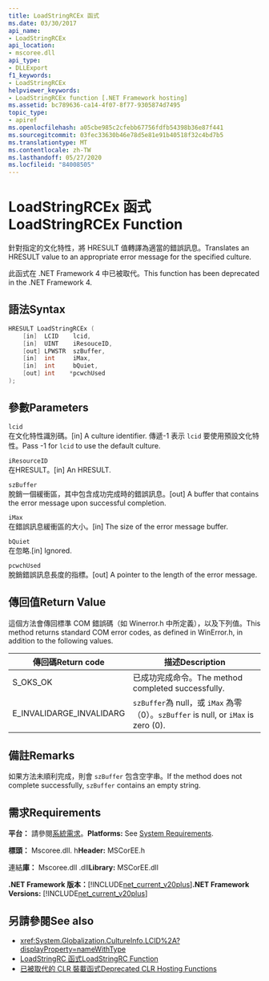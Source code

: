 ```yaml
---
title: LoadStringRCEx 函式
ms.date: 03/30/2017
api_name:
- LoadStringRCEx
api_location:
- mscoree.dll
api_type:
- DLLExport
f1_keywords:
- LoadStringRCEx
helpviewer_keywords:
- LoadStringRCEx function [.NET Framework hosting]
ms.assetid: bc789636-ca14-4f07-8f77-9305874d7495
topic_type:
- apiref
ms.openlocfilehash: a05cbe985c2cfebb67756fdfb54398b36e87f441
ms.sourcegitcommit: 03fec33630b46e78d5e81e91b40518f32c4bd7b5
ms.translationtype: MT
ms.contentlocale: zh-TW
ms.lasthandoff: 05/27/2020
ms.locfileid: "84008505"
---
```

# <a name="loadstringrcex-function"></a><span data-ttu-id="37ec5-102">LoadStringRCEx 函式</span><span class="sxs-lookup"><span data-stu-id="37ec5-102">LoadStringRCEx Function</span></span>
<span data-ttu-id="37ec5-103">針對指定的文化特性，將 HRESULT 值轉譯為適當的錯誤訊息。</span><span class="sxs-lookup"><span data-stu-id="37ec5-103">Translates an HRESULT value to an appropriate error message for the specified culture.</span></span>  
  
 <span data-ttu-id="37ec5-104">此函式在 .NET Framework 4 中已被取代。</span><span class="sxs-lookup"><span data-stu-id="37ec5-104">This function has been deprecated in the .NET Framework 4.</span></span>  
  
## <a name="syntax"></a><span data-ttu-id="37ec5-105">語法</span><span class="sxs-lookup"><span data-stu-id="37ec5-105">Syntax</span></span>  
  
```cpp  
HRESULT LoadStringRCEx (  
    [in]  LCID    lcid,
    [in]  UINT    iResouceID,
    [out] LPWSTR  szBuffer,
    [in]  int     iMax,
    [in]  int     bQuiet,
    [out] int    *pcwchUsed  
);  
```  
  
## <a name="parameters"></a><span data-ttu-id="37ec5-106">參數</span><span class="sxs-lookup"><span data-stu-id="37ec5-106">Parameters</span></span>  
 `lcid`  
 <span data-ttu-id="37ec5-107">在文化特性識別碼。</span><span class="sxs-lookup"><span data-stu-id="37ec5-107">[in] A culture identifier.</span></span> <span data-ttu-id="37ec5-108">傳遞-1 表示 `lcid` 要使用預設文化特性。</span><span class="sxs-lookup"><span data-stu-id="37ec5-108">Pass -1 for `lcid` to use the default culture.</span></span>  
  
 `iResourceID`  
 <span data-ttu-id="37ec5-109">在HRESULT。</span><span class="sxs-lookup"><span data-stu-id="37ec5-109">[in] An HRESULT.</span></span>  
  
 `szBuffer`  
 <span data-ttu-id="37ec5-110">脫銷一個緩衝區，其中包含成功完成時的錯誤訊息。</span><span class="sxs-lookup"><span data-stu-id="37ec5-110">[out] A buffer that contains the error message upon successful completion.</span></span>  
  
 `iMax`  
 <span data-ttu-id="37ec5-111">在錯誤訊息緩衝區的大小。</span><span class="sxs-lookup"><span data-stu-id="37ec5-111">[in] The size of the error message buffer.</span></span>  
  
 `bQuiet`  
 <span data-ttu-id="37ec5-112">在忽略.</span><span class="sxs-lookup"><span data-stu-id="37ec5-112">[in] Ignored.</span></span>  
  
 `pcwchUsed`  
 <span data-ttu-id="37ec5-113">脫銷錯誤訊息長度的指標。</span><span class="sxs-lookup"><span data-stu-id="37ec5-113">[out] A pointer to the length of the error message.</span></span>  
  
## <a name="return-value"></a><span data-ttu-id="37ec5-114">傳回值</span><span class="sxs-lookup"><span data-stu-id="37ec5-114">Return Value</span></span>  
 <span data-ttu-id="37ec5-115">這個方法會傳回標準 COM 錯誤碼（如 Winerror.h 中所定義），以及下列值。</span><span class="sxs-lookup"><span data-stu-id="37ec5-115">This method returns standard COM error codes, as defined in WinError.h, in addition to the following values.</span></span>  
  
|<span data-ttu-id="37ec5-116">傳回碼</span><span class="sxs-lookup"><span data-stu-id="37ec5-116">Return code</span></span>|<span data-ttu-id="37ec5-117">描述</span><span class="sxs-lookup"><span data-stu-id="37ec5-117">Description</span></span>|  
|-----------------|-----------------|  
|<span data-ttu-id="37ec5-118">S_OK</span><span class="sxs-lookup"><span data-stu-id="37ec5-118">S_OK</span></span>|<span data-ttu-id="37ec5-119">已成功完成命令。</span><span class="sxs-lookup"><span data-stu-id="37ec5-119">The method completed successfully.</span></span>|  
|<span data-ttu-id="37ec5-120">E_INVALIDARG</span><span class="sxs-lookup"><span data-stu-id="37ec5-120">E_INVALIDARG</span></span>|<span data-ttu-id="37ec5-121">`szBuffer`為 null，或 `iMax` 為零（0）。</span><span class="sxs-lookup"><span data-stu-id="37ec5-121">`szBuffer` is null, or `iMax` is zero (0).</span></span>|  
  
## <a name="remarks"></a><span data-ttu-id="37ec5-122">備註</span><span class="sxs-lookup"><span data-stu-id="37ec5-122">Remarks</span></span>  
 <span data-ttu-id="37ec5-123">如果方法未順利完成，則會 `szBuffer` 包含空字串。</span><span class="sxs-lookup"><span data-stu-id="37ec5-123">If the method does not complete successfully, `szBuffer` contains an empty string.</span></span>  
  
## <a name="requirements"></a><span data-ttu-id="37ec5-124">需求</span><span class="sxs-lookup"><span data-stu-id="37ec5-124">Requirements</span></span>  
 <span data-ttu-id="37ec5-125">**平台：** 請參閱[系統需求](../../get-started/system-requirements.md)。</span><span class="sxs-lookup"><span data-stu-id="37ec5-125">**Platforms:** See [System Requirements](../../get-started/system-requirements.md).</span></span>  
  
 <span data-ttu-id="37ec5-126">**標頭：** Mscoree.dll. h</span><span class="sxs-lookup"><span data-stu-id="37ec5-126">**Header:** MSCorEE.h</span></span>  
  
 <span data-ttu-id="37ec5-127">連結**庫：** Mscoree.dll .dll</span><span class="sxs-lookup"><span data-stu-id="37ec5-127">**Library:** MSCorEE.dll</span></span>  
  
 <span data-ttu-id="37ec5-128">**.NET Framework 版本：**[!INCLUDE[net_current_v20plus](../../../../includes/net-current-v20plus-md.md)]</span><span class="sxs-lookup"><span data-stu-id="37ec5-128">**.NET Framework Versions:** [!INCLUDE[net_current_v20plus](../../../../includes/net-current-v20plus-md.md)]</span></span>  
  
## <a name="see-also"></a><span data-ttu-id="37ec5-129">另請參閱</span><span class="sxs-lookup"><span data-stu-id="37ec5-129">See also</span></span>

- <xref:System.Globalization.CultureInfo.LCID%2A?displayProperty=nameWithType>
- [<span data-ttu-id="37ec5-130">LoadStringRC 函式</span><span class="sxs-lookup"><span data-stu-id="37ec5-130">LoadStringRC Function</span></span>](loadstringrc-function.md)
- [<span data-ttu-id="37ec5-131">已被取代的 CLR 裝載函式</span><span class="sxs-lookup"><span data-stu-id="37ec5-131">Deprecated CLR Hosting Functions</span></span>](deprecated-clr-hosting-functions.md)
